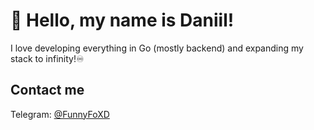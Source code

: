 # 👋 Hello, my name is Daniil!
I love developing everything in Go (mostly backend) and expanding my stack to infinity!♾️

## Contact me
Telegram: [@FunnyFoXD](https://t.me/FunnyFoXD)
